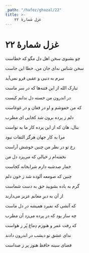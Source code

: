 ```yaml
---
_path: "/hafez/ghazal/22"
title: >-
    غزل شمارهٔ ۲۲
---
```

# غزل شمارهٔ ۲۲

<div class="b" id="bn1"><div class="m1"><p>چو بشنوی سخن اهل دل مگو که خطاست</p></div>
<div class="m2"><p>سخن شناس نه‌ای جان من، خطا این جاست</p></div></div>
<div class="b" id="bn2"><div class="m1"><p>سرم به دنیی و عقبی فرو نمی‌آید</p></div>
<div class="m2"><p>تبارک الله از این فتنه‌ها که در سر ماست</p></div></div>
<div class="b" id="bn3"><div class="m1"><p>در اندرون من خسته دل ندانم کیست</p></div>
<div class="m2"><p>که من خموشم و او در فغان و در غوغاست</p></div></div>
<div class="b" id="bn4"><div class="m1"><p>دلم ز پرده برون شد کجایی ای مطرب</p></div>
<div class="m2"><p>بنال، هان که از این پرده کار ما به نواست</p></div></div>
<div class="b" id="bn5"><div class="m1"><p>مرا به کار جهان هرگز التفات نبود</p></div>
<div class="m2"><p>رخ تو در نظر من چنین خوشش آراست</p></div></div>
<div class="b" id="bn6"><div class="m1"><p>نخفته‌ام ز خیالی که می‌پزد دل من</p></div>
<div class="m2"><p>خمار صدشبه دارم شرابخانه کجاست</p></div></div>
<div class="b" id="bn7"><div class="m1"><p>چنین که صومعه آلوده شد ز خون دلم</p></div>
<div class="m2"><p>گرم به باده بشویید حق به دست شماست</p></div></div>
<div class="b" id="bn8"><div class="m1"><p>از آن به دیرِ مغانم عزیز می‌دارند</p></div>
<div class="m2"><p>که آتشی که نمیرد همیشه در دل ماست</p></div></div>
<div class="b" id="bn9"><div class="m1"><p>چه ساز بود که در پرده می‌زد آن مطرب</p></div>
<div class="m2"><p>که رفت عمر و هنوزم دِماغ پُر ز هواست</p></div></div>
<div class="b" id="bn10"><div class="m1"><p>ندای عشق تو دیشب در اندرون دادند</p></div>
<div class="m2"><p>فضای سینه حافظ هنوز پر ز صداست</p></div></div>
